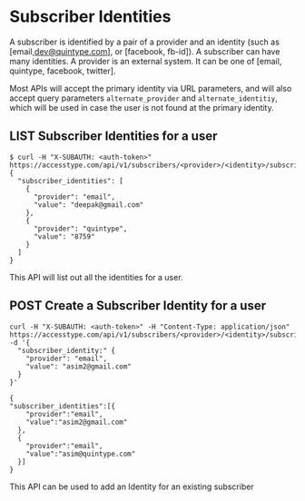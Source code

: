 # Subscriber Identities

A subscriber is identified by a pair of a provider and an identity (such as [email,dev@quintype.com], or [facebook, fb-id]). A subscriber can have many identities. A provider is an external system. It can be one of [email, quintype, facebook, twitter].

Most APIs will accept the primary identity via URL parameters, and will also accept query parameters `alternate_provider` and `alternate_identitiy`, which will be used in case the user is not found at the primary identity.

## LIST Subscriber Identities for a user

```shell
$ curl -H "X-SUBAUTH: <auth-token>" https://accesstype.com/api/v1/subscribers/<provider>/<identity>/subscriber_identities.json
{
  "subscriber_identities": [
    {
      "provider": "email",
      "value": "deepak@gmail.com"
    },
    {
      "provider": "quintype",
      "value": "8759"
    }
  ]
}
```

This API will list out all the identities for a user.

## POST Create a Subscriber Identity for a user

```shell
curl -H "X-SUBAUTH: <auth-token>" -H "Content-Type: application/json" https://accesstype.com/api/v1/subscribers/<provider>/<identity>/subscriber_identities.json -d '{
  "subscriber_identity:" {
    "provider": "email",
    "value": "asim2@gmail.com"
  }
}'

{
"subscriber_identities":[{
    "provider":"email",
    "value":"asim2@gmail.com"
  },
  {
    "provider":"email",
    "value":"asim@quintype.com"
  }]
}
```

This API can be used to add an Identity for an existing subscriber
